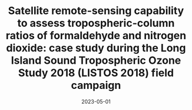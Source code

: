 ---
title: "Satellite remote-sensing capability to assess tropospheric-column ratios of formaldehyde and nitrogen dioxide: case study during the Long Island Sound Tropospheric Ozone Study 2018 (LISTOS 2018) field campaign"
collection: publications
permalink: /publication/2023-05-01-Satellite-remote-sensing-capability-to-assess-tropospheric-column-ratios-of-formaldehyde-and-nitrogen-dioxide-case-study-during-the-Long-Island-Sound-Tropospheric-Ozone-Study-2018-LISTOS-2018-field-campaign
excerpt: 'Publisher: Copernicus GmbH'
date: 2023-05-01
venue: 'Atmospheric Measurement Techniques'
paperurl: 'https://amt.copernicus.org/articles/16/2431/2023/'
citation: ' Matthew Johnson,  Amir Souri,  Sajeev Philip,  Rajesh Kumar,  Aaron Naeger,  Jeffrey Geddes,  Laura Judd,  Scott Janz,  Heesung Chong,  John Sullivan, &quot;Satellite remote-sensing capability to assess tropospheric-column ratios of formaldehyde and nitrogen dioxide: case study during the Long Island Sound Tropospheric Ozone Study 2018 (LISTOS 2018) field campaign.&quot; Atmospheric Measurement Techniques, 2023.'
---